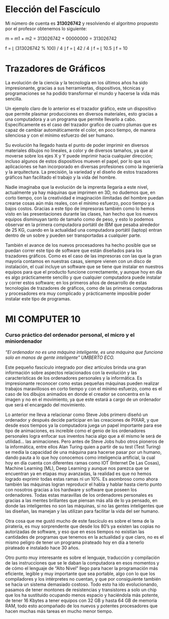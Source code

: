 
# Elección del Fascículo
Mi número de cuenta es **313026742** y resolviendo el algoritmo propuesto por el profesor obtenemos lo siguiente:

m = m1 + m2 = 313026742 + 00000000 = 313026742

f = ⌊ (313026742 % 100) / 4 ⌋
f = ⌊ 42 / 4 ⌋
f = ⌊ 10.5 ⌋
f = 10

# Trazadores de Gráficos

La evolución de la ciencia y la tecnología en los últimos años ha sido impresionante, gracias a sus herramientas, dispositivos, técnicas y programaciones se ha podido transformar el mundo y hacerse la vida más sencilla.

Un ejemplo claro de lo anterior es el trazador gráfico, este un dispositivo que permite plasmar producciones en diversos materiales, esto gracias a una computadora y a un programa que permite llevarlo a cabo.  Específicamente es el caso del trazador grafico de cuatro plumas que es capaz de cambiar automáticamente el color, en poco tiempo, de manera silenciosa y con el mínimo esfuerzo del ser humano.

Su evolución ha llegado hasta el punto de poder imprimir en diversos materiales dibujos no lineales, a color y de diversos tamaños, ya que al moverse sobre los ejes X y Y puede imprimir hacia cualquier dirección; incluso algunos de estos dispositivos mueven el papel, por lo que sus aplicaciones se han incorporado en diversas profesiones como la ingeniería y la arquitectura. La precisión, la variedad y el diseño de estos trazadores gráficos han facilitado el trabajo y la vida del hombre.

Nadie imaginaba que la evolución de la imprenta llegaría a este nivel, actualmente ya hay máquinas que imprimen en 3D, no dudemos que, en corto tiempo, con la creatividad e imaginación ilimitadas del hombre puedan crearse cosas aún más reales, con el mínimo esfuerzo, poco tiempo y a bajos costos. Gracias a este tipo de impresoras también como lo hemos visto en las presentaciones durante las clases, han hecho que los nuevos equipos disminuyan tanto de tamaño como de peso, y esto lo podemos observar en la primera computadora portátil de IBM que pesaba alrededor de 25 KG, cuando en la actualidad una computadora portátil (laptop) entran dentro de un sobre y pueden ser transportadas a cualquier parte.

También el avance de los nuevos procesadores ha hecho posible que se puedan correr este tipo de software que están diseñados para los trazadores gráficos. Como es el caso de las impresoras con las que la gran mayoría contamos en nuestras casas, siempre vienen con un disco de instalación, el cual incluye un software que se tiene que instalar en nuestros equipos para que el producto funcione correctamente, y aunque hoy en día es algo prácticamente sencillo y que cualquier computadora puede instalar y correr estos software; en los primeros años de desarrollo de estas tecnologías de trazadores de gráficos, como de las primeras computadoras y procesadores era muy complicado y prácticamente imposible poder instalar este tipo de programas.

# **MI COMPUTER 10**

### Curso práctico del ordenador personal, el micro y el miniordenador

*“El ordenador no es una máquina inteligente, es una máquina que funciona solo en manos de gente inteligente” UMBERTO ECO.*

Este pequeño fascículo integrado por diez artículos brinda una gran información sobre aspectos relacionados con la evolución y las características de los ordenadores personales y la informática.
Es impresionante reconocer como estas pequeñas máquinas pueden realizar trabajos maravillosos en corto tiempo y con el mínimo esfuerzo, como es el caso de   los dibujos animados en donde el creador se concentra en la imagen y no en el movimiento, ya que este estará a cargo de un ordenador que será el encargado del movimiento.

Lo anterior me lleva a relacionar como Steve Jobs primero diseñó un ordenador y después decide participar en las creaciones de PIXAR, y que desde esos tiempos ya la computadora juega un papel importante para ese tipo de animaciones, es increíble como el genio de los ordenadores personales logra enfocar sus inventos hacia algo que a él mismo le será de utilidad… las animaciones. 
Pero antes de Steve Jobs hubo otros pioneros de la informática, entre ellos Alan Turing quien a partir de su test (Test Turing) se medía la capacidad de una máquina para hacerse pasar por un humano, dando pauta a lo que hoy conocemos como inteligencia artificial, la cual hoy en día cuenta con diferentes ramas como IOT (Internet De Las Cosas), Machine Learning (ML), Deep Learning y aunque nos parezca que se encuentran ya en etapas muy avanzadas, la realidad es que no hemos logrado exprimir todas estas ramas ni un 10%.
Es asombroso como ahora también las máquinas logran reproducir el habla y hablar hasta cierto punto con nosotros gracias a los hardware y software que poseen los ordenadores.
Todas estas maravillas de los ordenadores personales es gracias a las mentes brillantes que piensan más allá de lo ya pensado, en donde las inteligentes no son las máquinas, si no las gentes inteligentes que las diseñan, las manejan y las utilizan para facilitar la vida del ser humano. 

Otra cosa que me gustó mucho de este fascículo es sobre el tema de la piratería, es muy sorprendente que desde los 80’s ya existen las copias no autorizadas de software, y eso que en esos tiempos no existían las cantidades de programas que tenemos en la actualidad y que claro, no es el mismo peligro de tener un programa pirateado hoy en día a tenerlo pirateado e instalado hace 30 años. 

Otro punto muy interesante es sobre el lenguaje, traducción y compilación de las instrucciones que se le daban la computadora en esos momentos y de cómo el lenguaje de “Alto Nivel” llego para hacer la programación más eficiente, legible y muy importante que sea portable, algo con lo que los compiladores y los intérpretes no cuentan, y que por consiguiente también se hacia un sistema demasiado costoso.  Todo esto ha ido evolucionando, pasamos de tener montones de resistencias y transistores a solo un chip que los ha sustituido ocupando menos espacio y haciéndola más potente, de tener 16 Kbytes a tener equipos con 32 GB y hasta 64 GB de memoria RAM, todo esto acompañado de los nuevos y potentes procesadores que hacen muchas más tareas en mucho menor tiempo.



